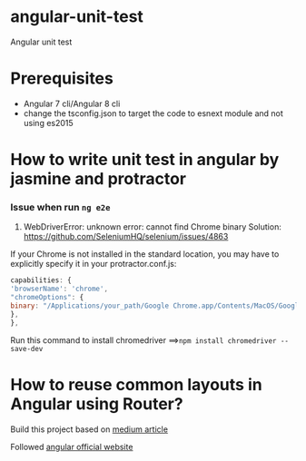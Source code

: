 # angular-unit-test

Angular unit test

# Prerequisites

- Angular 7 cli/Angular 8 cli
- change the tsconfig.json to target the code to esnext module and not using es2015

# How to write unit test in angular by jasmine and protractor

### Issue when run `ng e2e`

1.  WebDriverError: unknown error: cannot find Chrome binary
    Solution: https://github.com/SeleniumHQ/selenium/issues/4863

If your Chrome is not installed in the standard location, you may have to explicitly specify it in your protractor.conf.js:

```js
capabilities: {
'browserName': 'chrome',
"chromeOptions": {
binary: "/Applications/your_path/Google Chrome.app/Contents/MacOS/Google Chrome"
},
},
```

Run this command to install chromedriver ==>`npm install chromedriver --save-dev`

# How to reuse common layouts in Angular using Router?

Build this project based on [medium article](https://blog.angularindepth.com/angular-routing-reusing-common-layout-for-pages-from-different-modules-440a23f86b57)

Followed [angular official website](https://angular.io/guide/lazy-loading-ngmodules)
